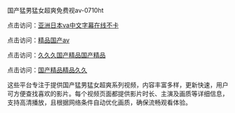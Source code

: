 国产猛男猛女超爽免费视av-0710ht

点击访问：<a href="https://heiliaoll4qsx.pages.dev">亚洲日本va中文字幕在线不卡</a>

点击访问：<a href="https://heiliaowzu4ur.pages.dev">精品国产av</a>

点击访问：<a href="https://heiliaoe8ajia.pages.dev">久久久国产精品国产精品</a>

点击访问：<a href="https://heiliaozj3tjd.pages.dev">国产精品精品久久</a>

这些平台专注于提供国产猛男猛女超爽系列视频，内容丰富多样，更新快速，用户可方便查找喜欢的影片。每个视频页面都提供影片时长、主演及画质等详细信息，支持高清播放，且根据网络条件自动优化画质，确保流畅观看体验。

<span style="display:none;">[Canonical link](https://github.com/trua20250710/trua3 ）</span>
